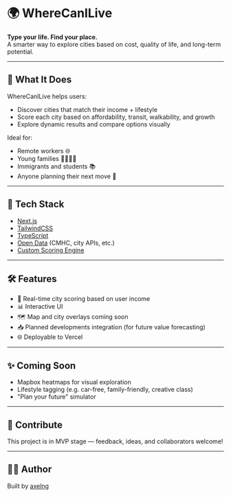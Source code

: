 # 🌍 WhereCanILive

**Type your life. Find your place.**  
A smarter way to explore cities based on cost, quality of life, and long-term potential.

---

## 🧠 What It Does

WhereCanILive helps users:
- Discover cities that match their income + lifestyle
- Score each city based on affordability, transit, walkability, and growth
- Explore dynamic results and compare options visually

Ideal for:
- Remote workers 🌐
- Young families 👨‍👩‍👧‍👦
- Immigrants and students 📚
- Anyone planning their next move 🧳

---

## 🚀 Tech Stack

- [Next.js](https://nextjs.org)
- [TailwindCSS](https://tailwindcss.com)
- [TypeScript](https://www.typescriptlang.org/)
- [Open Data](https://open.canada.ca/en/open-data) (CMHC, city APIs, etc.)
- [Custom Scoring Engine](src/lib/scoring.ts)

---

## 🛠 Features

- 🔢 Real-time city scoring based on user income
- 📊 Interactive UI
- 🗺️ Map and city overlays coming soon
- 📥 Planned developments integration (for future value forecasting)
- 🌐 Deployable to Vercel

---

## ✨ Coming Soon

- Mapbox heatmaps for visual exploration
- Lifestyle tagging (e.g. car-free, family-friendly, creative class)
- "Plan your future" simulator

---

## 🤝 Contribute

This project is in MVP stage — feedback, ideas, and collaborators welcome!

---

## 🧑‍💻 Author

Built by [axelng](https://github.com/axelng) 
